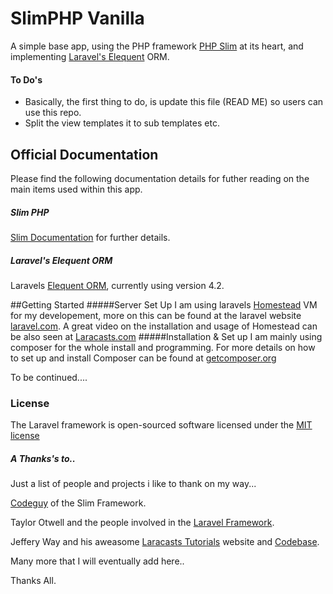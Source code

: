 # SlimPHP Vanilla
A simple base app, using the PHP framework [PHP Slim](http://www.slimframework.com/) at its heart, and implementing  [Laravel's Elequent](https://github.com/illuminate/database) ORM.

#### To Do's
* Basically, the first thing to do, is update this file (READ ME) so users can use this repo.
* Split the view templates it to sub templates etc.


## Official Documentation
Please find the following documentation details for futher reading on the main items used within this app.

##### Slim PHP
 [Slim Documentation](http://docs.slimframework.com/) for further details.

##### Laravel's Elequent ORM
Laravels [Elequent ORM](http://laravel.com/docs/4.2/eloquent), currently using version 4.2.


##Getting Started
#####Server Set Up
I am using laravels [Homestead](https://github.com/laravel/homestead) VM for my developement, more on this can be found at the laravel website [laravel.com](http://laravel.com/docs/4.2/homestead). A great video on the installation and usage of Homestead can be also seen at [Laracasts.com](https://laracasts.com/lessons/say-hello-to-laravel-homestead-two)
#####Installation & Set up
I am mainly using composer for the whole install and programming. For more details on how to set up and install Composer can be found at [getcomposer.org](https://getcomposer.org/)

To be continued....


### License

The Laravel framework is open-sourced software licensed under the [MIT license](http://opensource.org/licenses/MIT)

##### A Thanks's to..

Just a list of people and projects i like to thank on my way...

[Codeguy](https://github.com/codeguy) of the Slim Framework.

Taylor Otwell and the people involved in the [Laravel Framework](https://github.com/laravel).

Jeffery Way and his aweasome [Laracasts Tutorials](https://laracasts.com/) website and [Codebase](https://github.com/laracasts).

Many more that I will eventually add here..

Thanks All.


